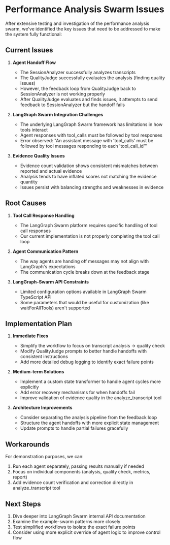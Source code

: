 # Performance Analysis Swarm Issues

After extensive testing and investigation of the performance analysis swarm, we've identified the key issues that need to be addressed to make the system fully functional:

## Current Issues

1. **Agent Handoff Flow**
   - The SessionAnalyzer successfully analyzes transcripts
   - The QualityJudge successfully evaluates the analysis (finding quality issues)
   - However, the feedback loop from QualityJudge back to SessionAnalyzer is not working properly
   - After QualityJudge evaluates and finds issues, it attempts to send feedback to SessionAnalyzer but the handoff fails

2. **LangGraph Swarm Integration Challenges**
   - The underlying LangGraph Swarm framework has limitations in how tools interact
   - Agent responses with tool_calls must be followed by tool responses
   - Error observed: "An assistant message with 'tool_calls' must be followed by tool messages responding to each 'tool_call_id'"

3. **Evidence Quality Issues**
   - Evidence count validation shows consistent mismatches between reported and actual evidence
   - Analysis tends to have inflated scores not matching the evidence quantity
   - Issues persist with balancing strengths and weaknesses in evidence

## Root Causes

1. **Tool Call Response Handling**
   - The LangGraph Swarm platform requires specific handling of tool call responses
   - Our current implementation is not properly completing the tool call loop

2. **Agent Communication Pattern**
   - The way agents are handing off messages may not align with LangGraph's expectations
   - The communication cycle breaks down at the feedback stage

3. **LangGraph-Swarm API Constraints**
   - Limited configuration options available in LangGraph Swarm TypeScript API
   - Some parameters that would be useful for customization (like waitForAllTools) aren't supported

## Implementation Plan

1. **Immediate Fixes**
   - Simplify the workflow to focus on transcript analysis → quality check
   - Modify QualityJudge prompts to better handle handoffs with consistent instructions
   - Add more detailed debug logging to identify exact failure points

2. **Medium-term Solutions**
   - Implement a custom state transformer to handle agent cycles more explicitly
   - Add error recovery mechanisms for when handoffs fail
   - Improve validation of evidence quality in the analyze_transcript tool

3. **Architecture Improvements**
   - Consider separating the analysis pipeline from the feedback loop
   - Structure the agent handoffs with more explicit state management
   - Update prompts to handle partial failures gracefully

## Workarounds

For demonstration purposes, we can:
1. Run each agent separately, passing results manually if needed
2. Focus on individual components (analysis, quality check, metrics, report)
3. Add evidence count verification and correction directly in analyze_transcript tool

## Next Steps

1. Dive deeper into LangGraph Swarm internal API documentation
2. Examine the example-swarm patterns more closely
3. Test simplified workflows to isolate the exact failure points
4. Consider using more explicit override of agent logic to improve control flow